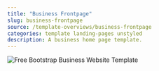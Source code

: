 ```yaml
---
title: "Business Frontpage"
slug: business-frontpage
source: /template-overviews/business-frontpage
categories: template landing-pages unstyled
description: A business home page template.
---
```


<img src="http://sbootstrap.layoutschoolc.netdna-cdn.com/assets/img/templates/business-frontpage.jpg" class="img-responsive" alt="Free Bootstrap Business Website Template">